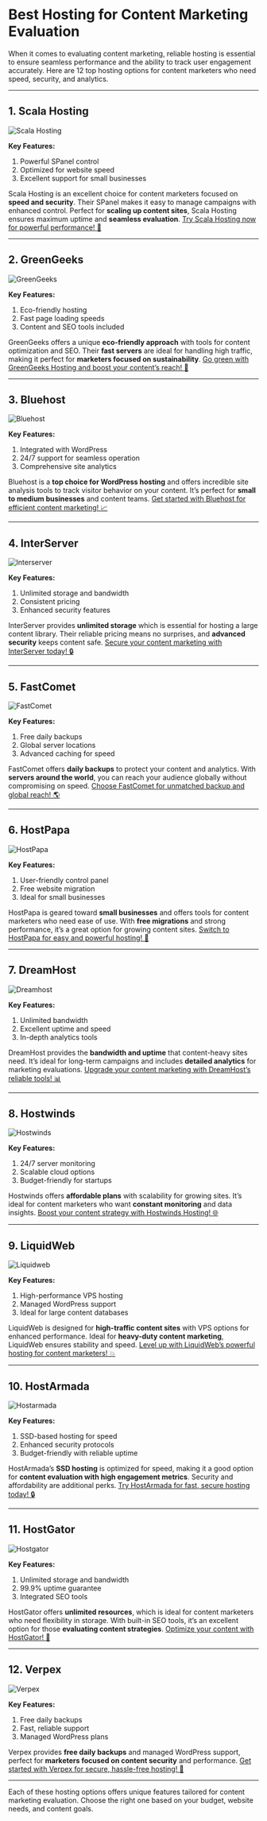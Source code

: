 # Best Hosting for Content Marketing Evaluation

When it comes to evaluating content marketing, reliable hosting is essential to ensure seamless performance and the ability to track user engagement accurately. Here are 12 top hosting options for content marketers who need speed, security, and analytics.

---

## 1. Scala Hosting

![Scala Hosting](https://i.imgur.com/uJ5JIK3.png "Scala Web Hosting")

**Key Features:**
1. Powerful SPanel control
2. Optimized for website speed
3. Excellent support for small businesses

Scala Hosting is an excellent choice for content marketers focused on **speed and security**. Their SPanel makes it easy to manage campaigns with enhanced control. Perfect for **scaling up content sites**, Scala Hosting ensures maximum uptime and **seamless evaluation**. [Try Scala Hosting now for powerful performance! 🚀](https://snipitx.com/scala-jy)

---

## 2. GreenGeeks

![GreenGeeks](https://i.imgur.com/eEwuntu.jpg "GreenGeeks Hosting")

**Key Features:**
1. Eco-friendly hosting
2. Fast page loading speeds
3. Content and SEO tools included

GreenGeeks offers a unique **eco-friendly approach** with tools for content optimization and SEO. Their **fast servers** are ideal for handling high traffic, making it perfect for **marketers focused on sustainability**. [Go green with GreenGeeks Hosting and boost your content’s reach! 🌱](https://snipitx.com/greengeeks-jy)

---

## 3. Bluehost

![Bluehost](https://i.imgur.com/PasFF9E.jpeg "Bluehost Hosting")

**Key Features:**
1. Integrated with WordPress
2. 24/7 support for seamless operation
3. Comprehensive site analytics

Bluehost is a **top choice for WordPress hosting** and offers incredible site analysis tools to track visitor behavior on your content. It’s perfect for **small to medium businesses** and content teams. [Get started with Bluehost for efficient content marketing! 📈](https://snipitx.com/bluehost-jy)

---

## 4. InterServer

![Interserver](https://i.imgur.com/OM5dOEW.jpeg "Interserver Hosting")

**Key Features:**
1. Unlimited storage and bandwidth
2. Consistent pricing
3. Enhanced security features

InterServer provides **unlimited storage** which is essential for hosting a large content library. Their reliable pricing means no surprises, and **advanced security** keeps content safe. [Secure your content marketing with InterServer today! 🔒](https://snipitx.com/interserver-jy)

---

## 5. FastComet

![FastComet](https://i.imgur.com/7qgXuWp.png "FastComet Hosting")

**Key Features:**
1. Free daily backups
2. Global server locations
3. Advanced caching for speed

FastComet offers **daily backups** to protect your content and analytics. With **servers around the world**, you can reach your audience globally without compromising on speed. [Choose FastComet for unmatched backup and global reach! 🌎](https://snipitx.com/fastcomet-jy)

---

## 6. HostPapa

![HostPapa](https://i.imgur.com/ouDTkvl.jpeg "HostPapa Hosting")

**Key Features:**
1. User-friendly control panel
2. Free website migration
3. Ideal for small businesses

HostPapa is geared toward **small businesses** and offers tools for content marketers who need ease of use. With **free migrations** and strong performance, it’s a great option for growing content sites. [Switch to HostPapa for easy and powerful hosting! 💼](https://snipitx.com/hostpapa-jy)

---

## 7. DreamHost

![Dreamhost](https://i.imgur.com/rXIg8ip.jpeg "Dreamhost Hosting")

**Key Features:**
1. Unlimited bandwidth
2. Excellent uptime and speed
3. In-depth analytics tools

DreamHost provides the **bandwidth and uptime** that content-heavy sites need. It’s ideal for long-term campaigns and includes **detailed analytics** for marketing evaluations. [Upgrade your content marketing with DreamHost’s reliable tools! 📊](https://snipitx.com/dreamhost-jy)

---

## 8. Hostwinds

![Hostwinds](https://i.imgur.com/53aSNXx.jpeg "Hostwinds Hosting")

**Key Features:**
1. 24/7 server monitoring
2. Scalable cloud options
3. Budget-friendly for startups

Hostwinds offers **affordable plans** with scalability for growing sites. It’s ideal for content marketers who want **constant monitoring** and data insights. [Boost your content strategy with Hostwinds Hosting! 🌐](https://snipitx.com/hostwinds-jy)

---

## 9. LiquidWeb

![Liquidweb](https://i.imgur.com/4IvT9SC.jpeg "Liquidweb Hosting")

**Key Features:**
1. High-performance VPS hosting
2. Managed WordPress support
3. Ideal for large content databases

LiquidWeb is designed for **high-traffic content sites** with VPS options for enhanced performance. Ideal for **heavy-duty content marketing**, LiquidWeb ensures stability and speed. [Level up with LiquidWeb’s powerful hosting for content marketers! 💥](https://snipitx.com/liquidweb-jy)

---

## 10. HostArmada

![Hostarmada](https://i.imgur.com/KFbdf3o.jpeg "Hostarmada Hosting")

**Key Features:**
1. SSD-based hosting for speed
2. Enhanced security protocols
3. Budget-friendly with reliable uptime

HostArmada’s **SSD hosting** is optimized for speed, making it a good option for **content evaluation with high engagement metrics**. Security and affordability are additional perks. [Try HostArmada for fast, secure hosting today! 🔒](https://snipitx.com/hostarmada-jy)

---

## 11. HostGator

![Hostgator](https://i.imgur.com/BcVkH57.jpeg "Hostgator Hosting")

**Key Features:**
1. Unlimited storage and bandwidth
2. 99.9% uptime guarantee
3. Integrated SEO tools

HostGator offers **unlimited resources**, which is ideal for content marketers who need flexibility in storage. With built-in SEO tools, it’s an excellent option for those **evaluating content strategies**. [Optimize your content with HostGator! 🐊](https://snipitx.com/hostgator-jy)

---

## 12. Verpex

![Verpex](https://i.imgur.com/6x5LhiS.jpeg "Verpex Hosting")

**Key Features:**
1. Free daily backups
2. Fast, reliable support
3. Managed WordPress plans

Verpex provides **free daily backups** and managed WordPress support, perfect for **marketers focused on content security** and performance. [Get started with Verpex for secure, hassle-free hosting! 💾](https://snipitx.com/verpex-jy)

---

Each of these hosting options offers unique features tailored for content marketing evaluation. Choose the right one based on your budget, website needs, and content goals.
